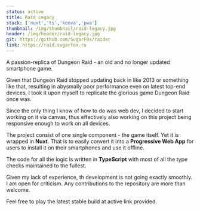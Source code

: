 ```yaml
---
status: active
title: Raid Legacy
stack: ['nuxt','ts','konva','pwa']
thumbnail: /img/thumbnail/raid-legacy.jpg
header: /img/header/raid-legacy.jpg
git: https://github.com/SugarF0x/raider
link: https://raid.sugarfox.ru
---
```


A passion-replica of Dungeon Raid - an old and no longer updated smartphone game.
<!--more-->
Given that Dungeon Raid stopped updating back in like 2013 or something like that,
resulting in abysmally poor performance even on latest top-end devices,
I took it upon myself to replicate the glorious game Dungeon Raid once was.

Since the only thing I know of how to do was web dev, I decided to start working on it via canvas, thus
effectively also working on this project being responsive enough to work on all devices.

The project consist of one single component - the game itself. Yet it is wrapped in **Nuxt**. That is to easily convert it
into a **Progressive Web App** for users to install it on their smartphones and use it offline.

The code for all the logic is written in **TypeScript** with most of all the type checks maintained to the fullest.

Given my lack of experience, th development is not going exactly smoothly. I am open for criticism. Any contributions
to the repository are more than welcome.

Feel free to play the latest stable build at active link provided.
